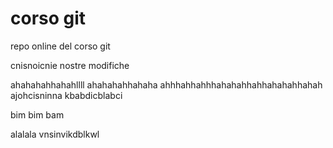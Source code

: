 # corso git

repo online del corso git

cnisnoicnie
nostre modifiche

ahahahahhahahllll
ahahahahhahaha
ahhhahhahhhahahahhahhahahahhahah
ajohcisninna
kbabdicblabci

bim bim bam

alalala
vnsinvikdblkwl